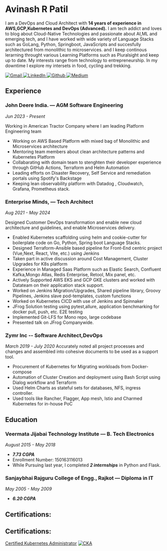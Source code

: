 # Avinash R Patil
I am a DevOps and Cloud Architect with <b>14 years of experience in AWS,GCP,Kubernetes and DevOps (Advanced).</b>
I am tech addict and loves to blog about Cloud-Native Technologies and passionate about AI,ML and emerging tech, 
and I have worked with wide variety of Language Stacks such as GoLang, Python, Springboot, JavaScripts and succesfully architectured from monolithic to microservices.
and I keep continous lerarning throught various Learning Platforms such as Pluralsight and keep up to date.
My interests range from technology to entrepreneurship. In my downtime I explore my intersets in food, cycling and trekking.
<p>
    <a href="https://mail.google.com/mail/?view=cm&fs=1&tf=1&to=avinash.etrx@gmail.com" target="_blank">
        <img alt="Gmail" src="https://img.shields.io/badge/Gmail-D14836?style=for-the-badge&logo=gmail&logoColor=white"/>
    </a>
    <a href="https://in.linkedin.com/in/avinash-patil-85415330" target="_blank">
        <img alt="LinkedIn"
             src="https://img.shields.io/badge/linkedin-%230077B5.svg?&style=for-the-badge&logo=linkedin&logoColor=white"/>
    </a>
    <a href="https://github.com/avinashetrx" target="_blank">
        <img alt="Github"
             src="https://img.shields.io/badge/GitHub-%2312100E.svg?&style=for-the-badge&logo=Github&logoColor=white"/>
    </a>
    <a href="https://medium.com/@avinash_vjti" target="_blank">
        <img alt="Medium"
             src="https://img.shields.io/badge/medium-%2312100E.svg?&style=for-the-badge&logo=medium&logoColor=white"/>
    </a>
</p>


## Experience

### John Deere India. — AGM Software Engineering
*Jun 2023 - Present*

Working in American Tractor Company where I am leading Platform Engineering team
- Working on AWS Based Platform with mixed bag of Monolithic and Microservices architecture
- Mentoring team members about clean architecture patterns and Kubernetes Platform
- Collabarating with domain team to stenghten their developer experience through GitHub Actions, Terraform and Helm Automation
- Leading efforts on Disaster Recovery, Self Service and remediation portals using Spotify's Backstage 
- Keeping lean observability platform with Datadog , Cloudwatch, Grafana, Prometheus stack.

### Enterprise Minds, — Tech Architect
*Aug 2021 - May 2024*

Designed Customer DevOps transformation and enable new cloud architecture and
guidelines, and enable Microservices delivery.
- Enabled Kubernetes scaffolding using helm and cookie-cutter for boilerplate code on Go, Python, Spring boot Language Stacks.
- Designed Terraform-Ansible based pipeline for Front-End centric project (Vue,Next, React, Vite, etc.) using Jenkins
- Taken part in active discussion around Cost Management, Cluster Upgrades for K8s platform
- Experience in Managed Saas Platform such as Elastic Search, Confluent Kafka,Mongo Atlas, Redis Enterprise, Retool, Mix panel, etc.
- Actively Supported AWS EKS and GCP GKE clusters and worked with Datateam on their application stack support.
- Worked on Jenkins Migration/Upgrades, Shared pipeline library, Groovy Pipelines, Jenkins slave pod-templates, custom functions
- Worked on Kubernetes CICD with use of Jenkins and Spinnaker
- JFrog Solution testing using pytest,allure, application benchmarking for docker pull, push, etc. E2E testing
- Implemented Git-LFS for Mono repo, large codebase
- Presented talk on JFrog Companywide.


### Zymr Inc  -- Software Architect,DevOps
*March 2019 - July 2020*
Accurately noted all project processes and changes and assembled into cohesive
documents to be used as a support tool.
- Procurement of Kubernetes for Migrating workloads from Docker-compose
- Automation of Cluster Creation and deployment using Bash Script using Dialog workflow and Terraform
- Used Helm Charts as stateful sets for databases, NFS, ingress controller.
- Used tools like Rancher, Flagger, App mesh, Istio and Charmed Kubernetes for in-house PoC


## Education

### Veermata Jijabai Technology Institute — B. Tech Electronics 
*August 2015 - May 2018*
- ***7.73 CGPA***
- Enrollment Number: 150163116013
- While Pursuing last year, I completed ***2 internships*** in Python and Flask.

### Sanjaybhai Rajguru College of Engg., Rajkot — Diploma in IT
*May 2005 - May 2009*
- ***6.20 CGPA***

## Certifications:

## Certifications:

<p>
    <a href="https://www.cncf.io/training/certification/cka/">Certified Kubernetes Administrator</a>
    <a href="https://www.credly.com/badges/5ba4969a-50e2-479c-8cb3-1f248de6e007/" target="_blank">
        <img alt="CKA" src="https://www.cncf.io/wp-content/uploads/2021/09/kubernetes-cka-color.svg"/>
    </a>
</p>
